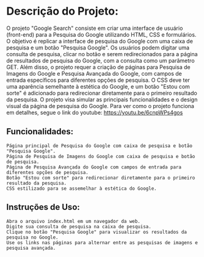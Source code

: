 # Descrição do Projeto: #

O projeto "Google Search" consiste em criar uma interface de usuário (front-end) para a Pesquisa do Google utilizando HTML, CSS e formulários. O objetivo é replicar a interface de pesquisa do Google com uma caixa de pesquisa e um botão "Pesquisa Google". Os usuários podem digitar uma consulta de pesquisa, clicar no botão e serem redirecionados para a página de resultados de pesquisa do Google, com a consulta como um parâmetro GET. Além disso, o projeto requer a criação de páginas para Pesquisa de Imagens do Google e Pesquisa Avançada do Google, com campos de entrada específicos para diferentes opções de pesquisa. O CSS deve ter uma aparência semelhante à estética do Google, e um botão "Estou com sorte" é adicionado para redirecionar diretamente para o primeiro resultado da pesquisa. O projeto visa simular as principais funcionalidades e o design visual da página de pesquisa do Google. Para ver como o projeto funciona em detalhes, segue o link do youtube: https://youtu.be/6cnpWPs4gos

## Funcionalidades: ##

    Página principal de Pesquisa do Google com caixa de pesquisa e botão "Pesquisa Google".
    Página de Pesquisa de Imagens do Google com caixa de pesquisa e botão de pesquisa.
    Página de Pesquisa Avançada do Google com campos de entrada para diferentes opções de pesquisa.
    Botão "Estou com sorte" para redirecionar diretamente para o primeiro resultado da pesquisa.
    CSS estilizado para se assemelhar à estética do Google.

## Instruções de Uso: ##

    Abra o arquivo index.html em um navegador da web.
    Digite sua consulta de pesquisa na caixa de pesquisa.
    Clique no botão "Pesquisa Google" para visualizar os resultados da pesquisa no Google.
    Use os links nas páginas para alternar entre as pesquisas de imagens e pesquisa avançada.
